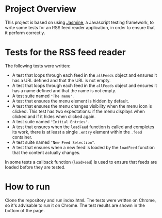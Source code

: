# Project Overview

This project is based on using [Jasmine](http://jasmine.github.io/), a Javascript testing framework, to write some tests for an RSS feed reader application, in order to ensure that it perform correctly.


# Tests for the RSS feed reader

The following tests were written:

- A test that loops through each feed in the `allFeeds` object and ensures it has a URL defined and that the URL is not empty.
- A test that loops through each feed in the `allFeeds` object and ensures it has a name defined and that the name is not empty.
- A test suite named `"The menu"`.
- A test that ensures the menu element is hidden by default.
- A test that ensures the menu changes visibility when the menu icon is clicked. This test has two expectations: if the menu displays when clicked and if it hides when clicked again.
- A test suite named `"Initial Entries"`.
- A test that ensures when the `loadFeed` function is called and completes its work, there is at least a single `.entry` element within the `.feed` container.
- A test suite named `"New Feed Selection"`.
- A test that ensures when a new feed is loaded by the `loadFeed` function that the content actually changes.
 
 In some tests a callback function (`loadFeed`) is used to ensure that feeds are loaded before they are tested.

# How to run

Clone the repository and run index.html. 
The tests were written on Chrome, so it's advisable to run it on Chrome.
The test results are shown in the bottom of the page.